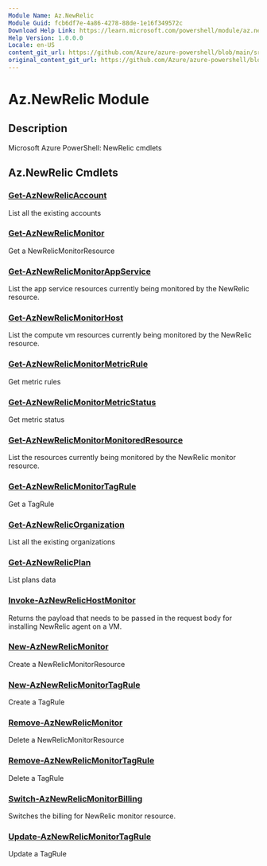```yaml
---
Module Name: Az.NewRelic
Module Guid: fcb6df7e-4a86-4278-88de-1e16f349572c
Download Help Link: https://learn.microsoft.com/powershell/module/az.newrelic
Help Version: 1.0.0.0
Locale: en-US
content_git_url: https://github.com/Azure/azure-powershell/blob/main/src/NewRelic/NewRelic/help/Az.NewRelic.md
original_content_git_url: https://github.com/Azure/azure-powershell/blob/main/src/NewRelic/NewRelic/help/Az.NewRelic.md
---
```


# Az.NewRelic Module
## Description
Microsoft Azure PowerShell: NewRelic cmdlets

## Az.NewRelic Cmdlets
### [Get-AzNewRelicAccount](Get-AzNewRelicAccount.md)
List all the existing accounts

### [Get-AzNewRelicMonitor](Get-AzNewRelicMonitor.md)
Get a NewRelicMonitorResource

### [Get-AzNewRelicMonitorAppService](Get-AzNewRelicMonitorAppService.md)
List the app service resources currently being monitored by the NewRelic resource.

### [Get-AzNewRelicMonitorHost](Get-AzNewRelicMonitorHost.md)
List the compute vm resources currently being monitored by the NewRelic resource.

### [Get-AzNewRelicMonitorMetricRule](Get-AzNewRelicMonitorMetricRule.md)
Get metric rules

### [Get-AzNewRelicMonitorMetricStatus](Get-AzNewRelicMonitorMetricStatus.md)
Get metric status

### [Get-AzNewRelicMonitorMonitoredResource](Get-AzNewRelicMonitorMonitoredResource.md)
List the resources currently being monitored by the NewRelic monitor resource.

### [Get-AzNewRelicMonitorTagRule](Get-AzNewRelicMonitorTagRule.md)
Get a TagRule

### [Get-AzNewRelicOrganization](Get-AzNewRelicOrganization.md)
List all the existing organizations

### [Get-AzNewRelicPlan](Get-AzNewRelicPlan.md)
List plans data

### [Invoke-AzNewRelicHostMonitor](Invoke-AzNewRelicHostMonitor.md)
Returns the payload that needs to be passed in the request body for installing NewRelic agent on a VM.

### [New-AzNewRelicMonitor](New-AzNewRelicMonitor.md)
Create a NewRelicMonitorResource

### [New-AzNewRelicMonitorTagRule](New-AzNewRelicMonitorTagRule.md)
Create a TagRule

### [Remove-AzNewRelicMonitor](Remove-AzNewRelicMonitor.md)
Delete a NewRelicMonitorResource

### [Remove-AzNewRelicMonitorTagRule](Remove-AzNewRelicMonitorTagRule.md)
Delete a TagRule

### [Switch-AzNewRelicMonitorBilling](Switch-AzNewRelicMonitorBilling.md)
Switches the billing for NewRelic monitor resource.

### [Update-AzNewRelicMonitorTagRule](Update-AzNewRelicMonitorTagRule.md)
Update a TagRule

